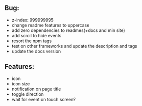 ## Bug:
- z-index: 999999995
- change readme features to uppercase
- add zero dependencies to readmes(+docs and min site)
- add scroll to hide events
- resort the npm tags
- test on other frameworks and update the description and tags
- update the docs version

## Features:
- icon
- icon size
- notification on page title
- toggle direction
- wait for event on touch screen?